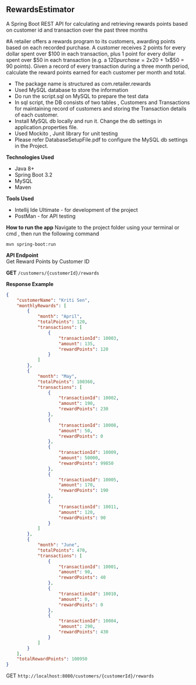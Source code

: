 ## RewardsEstimator
A Spring Boot REST API for calculating and retrieving rewards points based on customer id and transaction over the past three months

#A retailer offers a rewards program to its customers, awarding points based on each recorded purchase. A customer receives 2 points for every dollar spent over $100 in each transaction, plus 1 point for every dollar spent over $50 in each transaction (e.g. a $120 purchase = 2x$20 + 1x$50 = 90 points). Given a record of every transaction during a three month period, calculate the reward points earned for each customer per month and total.

- The package name is structured as com.retailer.rewards
- Used MySQL database to store the information
- Do run the script.sql on MySQL to prepare the test data
- In sql script, the DB consists of two tables , Customers and Transactions for maintaining record of customers and storing the Transaction details of each customer.
- Install MySQL db locally and run it. Change the db settings in application.properties file.
- Used Mockito , Junit library for unit testing
- Please refer DatabaseSetupFile.pdf to configure the MySQL db settings in the Project.



**Technologies Used**
- Java 8+
- Spring Boot 3.2
- MySQL
- Maven

**Tools Used**
- Intellij Ide Ultimate - for development of the project
- PostMan - for API testing

**How to run the app**
Navigate to the project folder using your terminal or cmd , then run the following command 

`mvn spring-boot:run`


**API Endpoint**<br> 
Get Reward Points by Customer ID

**GET** `/customers/{customerId}/rewards`

**Response Example**
```json
{
    "customerName": "Kriti Sen",
    "monthlyRewards": [
        {
            "month": "April",
            "totalPoints": 120,
            "transactions": [
                {
                    "transactionId": 10003,
                    "amount": 135,
                    "rewardPoints": 120
                }
            ]
        },
        {
            "month": "May",
            "totalPoints": 100360,
            "transactions": [
                {
                    "transactionId": 10002,
                    "amount": 190,
                    "rewardPoints": 230
                },
                {
                    "transactionId": 10008,
                    "amount": 50,
                    "rewardPoints": 0
                },
                {
                    "transactionId": 10009,
                    "amount": 50000,
                    "rewardPoints": 99850
                },
                {
                    "transactionId": 10005,
                    "amount": 170,
                    "rewardPoints": 190
                },
                {
                    "transactionId": 10011,
                    "amount": 120,
                    "rewardPoints": 90
                }
            ]
        },
        {
            "month": "June",
            "totalPoints": 470,
            "transactions": [
                {
                    "transactionId": 10001,
                    "amount": 90,
                    "rewardPoints": 40
                },
                {
                    "transactionId": 10010,
                    "amount": 0,
                    "rewardPoints": 0
                },
                {
                    "transactionId": 10004,
                    "amount": 290,
                    "rewardPoints": 430
                }
            ]
        }
    ],
    "totalRewardPoints": 100950
}
```

 GET `http://localhost:8080/customers/{customerId}/rewards`
